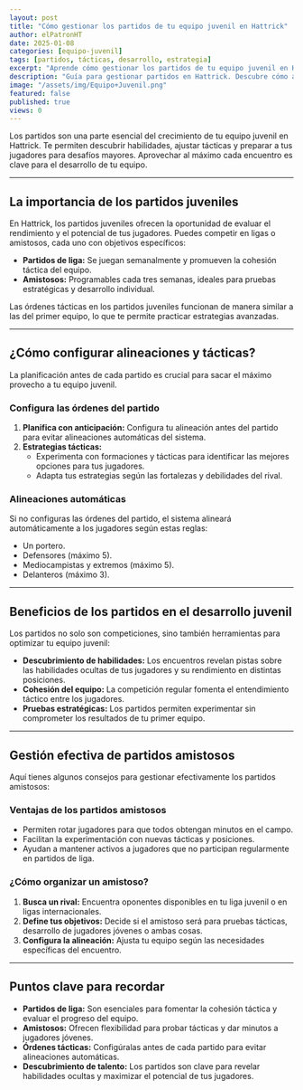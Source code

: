 ```yaml
---
layout: post
title: "Cómo gestionar los partidos de tu equipo juvenil en Hattrick"
author: elPatronHT
date: 2025-01-08
categories: [equipo-juvenil]
tags: [partidos, tácticas, desarrollo, estrategia]
excerpt: "Aprende cómo gestionar los partidos de tu equipo juvenil en Hattrick para optimizar el desarrollo de jugadores y mejorar resultados."
description: "Guía para gestionar partidos en Hattrick. Descubre cómo alinear juveniles, mejorar tácticas y potenciar su desarrollo en cada encuentro."
image: "/assets/img/Equipo+Juvenil.png"
featured: false
published: true
views: 0
---
```


Los partidos son una parte esencial del crecimiento de tu equipo juvenil en Hattrick. Te permiten descubrir habilidades, ajustar tácticas y preparar a tus jugadores para desafíos mayores. Aprovechar al máximo cada encuentro es clave para el desarrollo de tu equipo.

---

## La importancia de los partidos juveniles

En Hattrick, los partidos juveniles ofrecen la oportunidad de evaluar el rendimiento y el potencial de tus jugadores. Puedes competir en ligas o amistosos, cada uno con objetivos específicos:

- **Partidos de liga:** Se juegan semanalmente y promueven la cohesión táctica del equipo.
- **Amistosos:** Programables cada tres semanas, ideales para pruebas estratégicas y desarrollo individual.

Las órdenes tácticas en los partidos juveniles funcionan de manera similar a las del primer equipo, lo que te permite practicar estrategias avanzadas.

---

## ¿Cómo configurar alineaciones y tácticas?

La planificación antes de cada partido es crucial para sacar el máximo provecho a tu equipo juvenil.

### Configura las órdenes del partido

1. **Planifica con anticipación:** Configura tu alineación antes del partido para evitar alineaciones automáticas del sistema.
2. **Estrategias tácticas:**
   - Experimenta con formaciones y tácticas para identificar las mejores opciones para tus jugadores.
   - Adapta tus estrategias según las fortalezas y debilidades del rival.

### Alineaciones automáticas

Si no configuras las órdenes del partido, el sistema alineará automáticamente a los jugadores según estas reglas:

- Un portero.
- Defensores (máximo 5).
- Mediocampistas y extremos (máximo 5).
- Delanteros (máximo 3).

---

## Beneficios de los partidos en el desarrollo juvenil

Los partidos no solo son competiciones, sino también herramientas para optimizar tu equipo juvenil:

- **Descubrimiento de habilidades:** Los encuentros revelan pistas sobre las habilidades ocultas de tus jugadores y su rendimiento en distintas posiciones.
- **Cohesión del equipo:** La competición regular fomenta el entendimiento táctico entre los jugadores.
- **Pruebas estratégicas:** Los partidos permiten experimentar sin comprometer los resultados de tu primer equipo.

---

## Gestión efectiva de partidos amistosos

Aquí tienes algunos consejos para gestionar efectivamente los partidos amistosos:

### Ventajas de los partidos amistosos

- Permiten rotar jugadores para que todos obtengan minutos en el campo.
- Facilitan la experimentación con nuevas tácticas y posiciones.
- Ayudan a mantener activos a jugadores que no participan regularmente en partidos de liga.

### ¿Cómo organizar un amistoso?

1. **Busca un rival:** Encuentra oponentes disponibles en tu liga juvenil o en ligas internacionales.
2. **Define tus objetivos:** Decide si el amistoso será para pruebas tácticas, desarrollo de jugadores jóvenes o ambas cosas.
3. **Configura la alineación:** Ajusta tu equipo según las necesidades específicas del encuentro.

---

## Puntos clave para recordar

- **Partidos de liga:** Son esenciales para fomentar la cohesión táctica y evaluar el progreso del equipo.
- **Amistosos:** Ofrecen flexibilidad para probar tácticas y dar minutos a jugadores jóvenes.
- **Órdenes tácticas:** Configúralas antes de cada partido para evitar alineaciones automáticas.
- **Descubrimiento de talento:** Los partidos son clave para revelar habilidades ocultas y maximizar el potencial de tus jugadores.
